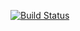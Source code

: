 [![Build Status](https://travis-ci.org/anon5007/binary-search-tree.svg?branch=master)](https://travis-ci.org/anon5007/binary-search-tree)
